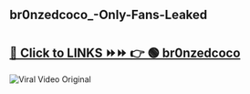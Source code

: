 
 ## br0nzedcoco_-Only-Fans-Leaked

# <h2><a href="https://clipsfans.com/br0nzedcoco_&ref=git">🔗 Click to LINKS ⏩⏩ 👉 🟢 br0nzedcoco  </a></h2>

<a href="https://clipsfans.com/br0nzedcoco_&ref=git" rel="nofollow" data-target="animated-image.originalLink"><img src="https://i.ibb.co.com/xMMVF88/686577567.gif" alt="Viral Video Original" style="max-width: 100%; display: inline-block;" data-target="animated-image.originalImage"></a>
